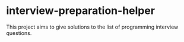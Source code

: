 # interview-preparation-helper
  This project aims to give solutions to the list of programming interview questions.

